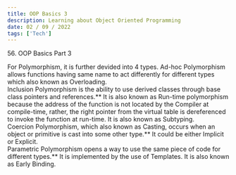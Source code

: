 ```yaml
---
title: OOP Basics 3
description: Learning about Object Oriented Programming
date: 02 / 09 / 2022
tags: ['Tech']
---
```


<p>56. OOP Basics Part 3</p>

<p> For Polymorphism, it is further devided into 4 types.
Ad-hoc Polymorphism allows functions having same name to act differently for different types which also known as Overloading.
<br>
Inclusion Polymorphism is the ability to use derived classes through base class pointers and references.** It is also known as Run-time polymorphism because the address of the function is not located by the Compiler at compile-time, rather, the right pointer from the virtual table is dereferenced to invoke the function at run-time. It is also known as Subtyping.
<br>
Coercion Polymorphism, which also known as Casting, occurs when an object or primitive is cast into some other type.** It could be either Implicit or Explicit.
<br>
Parametric Polymorphism opens a way to use the same piece of code for different types.** It is implemented by the use of Templates. It is also known as Early Binding.
</p>
